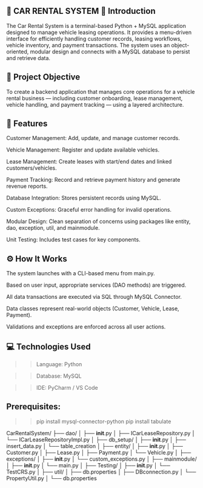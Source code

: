 🚗 CAR RENTAL SYSTEM
📘 Introduction
------------------
The Car Rental System is a terminal-based Python + MySQL application designed to manage vehicle leasing operations.
It provides a menu-driven interface for efficiently handling customer records, leasing workflows, vehicle inventory, and payment transactions.
The system uses an object-oriented, modular design and connects with a MySQL database to persist and retrieve data.

🎯 Project Objective
------------------------
To create a backend application that manages core operations for a vehicle rental business — including customer onboarding, lease management, vehicle handling, and payment tracking — using a layered architecture.

🔧 Features
--------------
Customer Management: Add, update, and manage customer records.

Vehicle Management: Register and update available vehicles.

Lease Management: Create leases with start/end dates and linked customers/vehicles.

Payment Tracking: Record and retrieve payment history and generate revenue reports.

Database Integration: Stores persistent records using MySQL.

Custom Exceptions: Graceful error handling for invalid operations.

Modular Design: Clean separation of concerns using packages like entity, dao, exception, util, and mainmodule.

Unit Testing: Includes test cases for key components.

⚙️ How It Works
-------------------
The system launches with a CLI-based menu from main.py.

Based on user input, appropriate services (DAO methods) are triggered.

All data transactions are executed via SQL through MySQL Connector.

Data classes represent real-world objects (Customer, Vehicle, Lease, Payment).

Validations and exceptions are enforced across all user actions.

💻 Technologies Used
------------------------
>>Language: Python 

>>Database: MySQL 

>>IDE: PyCharm / VS Code

Prerequisites:
----------------
>>pip install mysql-connector-python
>>pip install tabulate

CarRentalSystem/
├── dao/
│   ├── __init__.py
│   ├── ICarLeaseRepository.py
│   └── ICarLeaseRepositoryImpl.py
│
├── db_setup/
│   ├── __init__.py
│   ├── insert_data.py
│   └── table_creation
│
├── entity/
│   ├── __init__.py
│   ├── Customer.py
│   ├── Lease.py
│   ├── Payment.py
│   └── Vehicle.py
│
├── exceptions/
│   ├── __init__.py
│   └── custom_exceptions.py
│
├── mainmodule/
│   ├── __init__.py
│   └── main.py
│
├── Testing/
│   ├── __init__.py
│   └── TestCRS.py
│
├── util/
│   ├── db.properties
│   ├── DBconnection.py
│   └── PropertyUtil.py
│
└── db.properties




